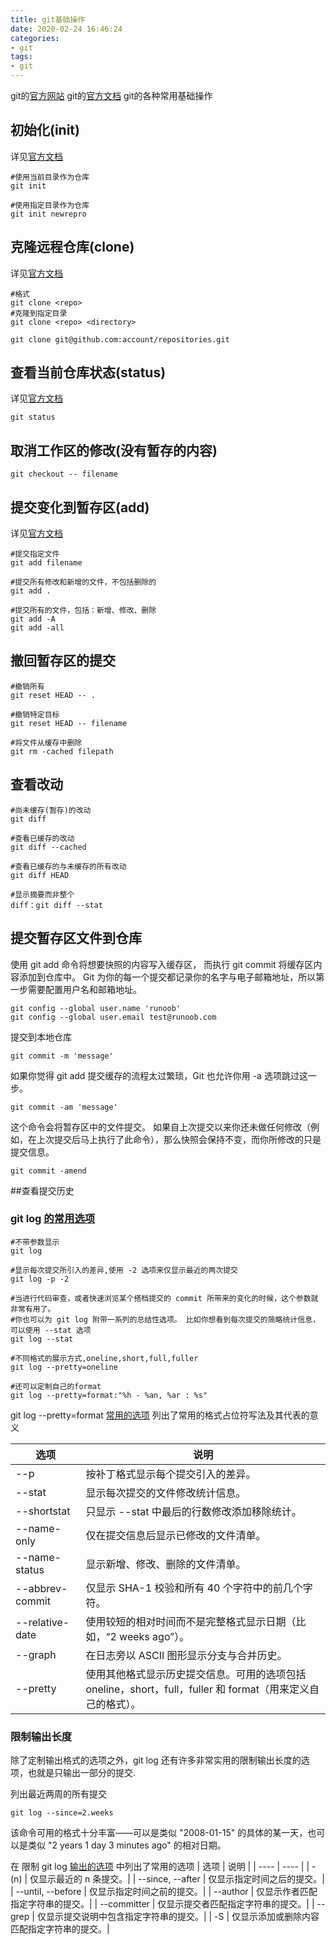 ```yaml
---
title: git基础操作
date: 2020-02-24 16:46:24
categories:
- git
tags:
- git
---
```

git的[官方网站](https://git-scm.com/) 
git的[官方文档](https://git-scm.com/docs/) 
git的各种常用基础操作

## 初始化(init)
详见[官方文档](https://git-scm.com/docs/git-init)
````
#使用当前目录作为仓库
git init

#使用指定目录作为仓库
git init newrepro
````

## 克隆远程仓库(clone)
详见[官方文档](https://git-scm.com/docs/git-clone)
````
#格式
git clone <repo>
#克隆到指定目录
git clone <repo> <directory>

git clone git@github.com:account/repositories.git
````
<!--more-->
## 查看当前仓库状态(status)
详见[官方文档](https://git-scm.com/docs/git-status)
````
git status
````

## 取消工作区的修改(没有暂存的内容)
````
git checkout -- filename
````

## 提交变化到暂存区(add)
详见[官方文档](https://git-scm.com/docs/git-add)
````
#提交指定文件
git add filename

#提交所有修改和新增的文件，不包括删除的
git add .

#提交所有的文件，包括：新增、修改、删除
git add -A
git add -all
````

## 撤回暂存区的提交
````
#撤销所有
git reset HEAD -- .

#撤销特定目标
git reset HEAD -- filename 

#将文件从缓存中删除
git rm -cached filepath

````

## 查看改动
````
#尚未缓存(暂存)的改动
git diff

#查看已缓存的改动
git diff --cached

#查看已缓存的与未缓存的所有改动
git diff HEAD

#显示摘要而非整个
diff：git diff --stat

````

## 提交暂存区文件到仓库
使用 git add 命令将想要快照的内容写入缓存区， 而执行 git commit 将缓存区内容添加到仓库中。
Git 为你的每一个提交都记录你的名字与电子邮箱地址，所以第一步需要配置用户名和邮箱地址。
````
git config --global user.name 'runoob'
git config --global user.email test@runoob.com
````
提交到本地仓库
````
git commit -m 'message'
````

如果你觉得 git add 提交缓存的流程太过繁琐，Git 也允许你用 -a 选项跳过这一步。
````
git commit -am 'message'
````

这个命令会将暂存区中的文件提交。 如果自上次提交以来你还未做任何修改（例如，在上次提交后马上执行了此命令），那么快照会保持不变，而你所修改的只是提交信息。
````
git commit -amend
````

##查看提交历史
### git log [的常用选项](https://git-scm.com/book/zh/v2/ch00/rlog_options)
````
#不带参数显示
git log

#显示每次提交所引入的差异,使用 -2 选项来仅显示最近的两次提交
git log -p -2

#当进行代码审查，或者快速浏览某个搭档提交的 commit 所带来的变化的时候，这个参数就非常有用了。 
#你也可以为 git log 附带一系列的总结性选项。 比如你想看到每次提交的简略统计信息，可以使用 --stat 选项
git log --stat

#不同格式的展示方式,oneline,short,full,fuller
git log --pretty=oneline

#还可以定制自己的format
git log --pretty=format:"%h - %an, %ar : %s"
````
git log --pretty=format [常用的选项](https://git-scm.com/book/zh/v2/ch00/rpretty_format) 列出了常用的格式占位符写法及其代表的意义

| 选项 | 说明 |
| ---- | ---- |
|  --p | 按补丁格式显示每个提交引入的差异。|
|  --stat | 显示每次提交的文件修改统计信息。|
|  --shortstat | 只显示 --stat 中最后的行数修改添加移除统计。|
|  --name-only | 仅在提交信息后显示已修改的文件清单。|
|  --name-status | 显示新增、修改、删除的文件清单。|
|  --abbrev-commit | 仅显示 SHA-1 校验和所有 40 个字符中的前几个字符。|
|  --relative-date | 使用较短的相对时间而不是完整格式显示日期（比如，“2 weeks ago”）。|
|  --graph | 在日志旁以 ASCII 图形显示分支与合并历史。|
|  --pretty | 使用其他格式显示历史提交信息。可用的选项包括 oneline，short，full，fuller 和 format（用来定义自己的格式）。|

### 限制输出长度
除了定制输出格式的选项之外，git log 还有许多非常实用的限制输出长度的选项，也就是只输出一部分的提交.

列出最近两周的所有提交
````
git log --since=2.weeks
````
该命令可用的格式十分丰富——可以是类似 "2008-01-15" 的具体的某一天，也可以是类似 "2 years 1 day 3 minutes ago" 的相对日期。

在 限制 git log [输出的选项](https://git-scm.com/book/zh/v2/ch00/rlimit_options) 中列出了常用的选项
| 选项 | 说明 |
| ---- | ---- |
|  -(n) | 仅显示最近的 n 条提交。|
|  --since, --after | 仅显示指定时间之后的提交。|
|  --until, --before | 仅显示指定时间之前的提交。|
|  --author | 仅显示作者匹配指定字符串的提交。|
|  --committer | 仅显示提交者匹配指定字符串的提交。|
|  --grep | 仅显示提交说明中包含指定字符串的提交。|
|  -S | 仅显示添加或删除内容匹配指定字符串的提交。|

